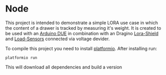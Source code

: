 Node
====
This project is intended to demonstrate a simple LORA use case in which the content of a drawer 
is tracked by measuring it's weight. It is created to be used with an 
[Arduino DUE](https://www.arduino.cc/en/Main/ArduinoBoardDue) in combination with an Dragino
[Lora-Shield](http://wiki.dragino.com/index.php?title=Lora_Shield) and 
[Load-Sensors](http://www.digikey.de/short/3rndqf) connected via voltage devider.

To compile this project you need to install [platformio](http://platformio.org). After installing run:
```
platformio run
```

This will download all dependencies and build a version
